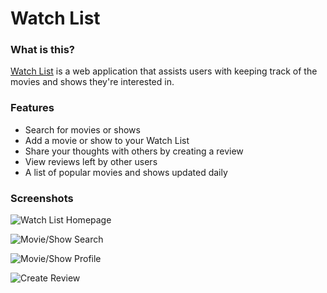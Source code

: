# Watch List

### What is this?

[Watch List](https://watch-list1.herokuapp.com/) is a web application that assists users with keeping track of the movies and shows they're interested in.

### Features

* Search for movies or shows
* Add a movie or show to your Watch List
* Share your thoughts with others by creating a review
* View reviews left by other users
* A list of popular movies and shows updated daily

### Screenshots

![Watch List Homepage](https://i.imgur.com/uoEDmZT.jpg)

![Movie/Show Search](https://i.imgur.com/w6R18Lt.jpg)

![Movie/Show Profile](https://i.imgur.com/JtKMiIy.jpg)

![Create Review](https://i.imgur.com/5po04Ph.png)


